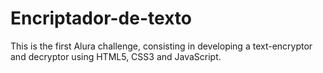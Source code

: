 # Encriptador-de-texto
This is the first Alura challenge, consisting in developing a text-encryptor and decryptor using HTML5, CSS3 and JavaScript.
